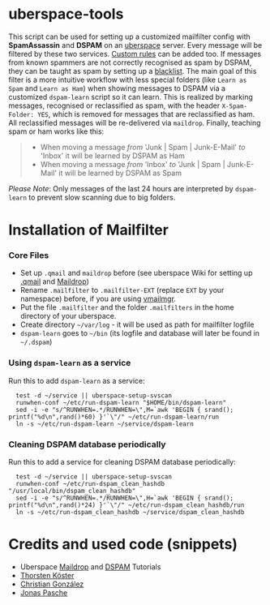 # uberspace-tools

This script can be used for setting up a customized mailfilter config with **SpamAssassin** and **DSPAM** on an [uberspace](https://uberspace.de) server. Every message will be filtered by these two services. [Custom rules](https://wiki.uberspace.de/mail:maildrop#sonstige_filtereien) can be added too. If messages from known spammers are not correctly recognised as spam by DSPAM, they can be taught as spam by setting up a [blacklist](http://blog.jonaspasche.com/2010/03/23/dspam-automatisch-trainieren/). The main goal of this filter is a more intuitive workflow with less special folders (like `Learn as Spam` and `Learn as Ham`) when showing messages to DSPAM via a customized `dspam-learn` script so it can learn. This is realized by marking messages, recognised or reclassified as spam, with the header `X-Spam-Folder: YES`, which is removed for messages that are reclassified as ham. All reclassified messages will be re-delivered via `maildrop`. Finally, teaching spam or ham works like this:

> * When moving a message *from* 'Junk | Spam | Junk-E-Mail' *to* 'Inbox' it will be learned by DSPAM as Ham
> * When moving a message *from* 'Inbox' *to* 'Junk | Spam | Junk-E-Mail' it will be learned by DSPAM as Spam

*Please Note*: Only messages of the last 24 hours are interpreted by `dspam-learn` to prevent slow scanning due to big folders.

# Installation of Mailfilter
### Core Files
* Set up `.qmail` and `maildrop` before (see uberspace Wiki for setting up [.qmail](https://wiki.uberspace.de/mail:dotqmail) and [Maildrop](https://wiki.uberspace.de/mail:maildrop))
* Rename `.mailfilter` to `.mailfilter-EXT` (replace `EXT` by your namespace) before, if you are using [vmailmgr](https://wiki.uberspace.de/mail:vmailmgr).
* Put the file `.mailfilter` and the folder `.mailfilters` in the home directory of your uberspace.
* Create directory `~/var/log` - it will be used as path for mailfilter logfile
* `dspam-learn` goes to `~/bin` (its logfile and database will later be found in `~/.dspam`)

### Using `dspam-learn` as a service

Run this to add `dspam-learn` as a service:

```
  test -d ~/service || uberspace-setup-svscan
  runwhen-conf ~/etc/run-dspam-learn "$HOME/bin/dspam-learn"
  sed -i -e "s/^RUNWHEN=.*/RUNWHEN=\",M=`awk 'BEGIN { srand(); printf("%d\n",rand()*60) }'`\"/" ~/etc/run-dspam-learn/run
  ln -s ~/etc/run-dspam-learn ~/service/dspam-learn
```

### Cleaning DSPAM database periodically

Run this to add a service for cleaning DSPAM database periodically:

```
  test -d ~/service || uberspace-setup-svscan
  runwhen-conf ~/etc/run-dspam_clean_hashdb "/usr/local/bin/dspam_clean_hashdb"
  sed -i -e "s/^RUNWHEN=.*/RUNWHEN=\",H=`awk 'BEGIN { srand(); printf("%d\n",rand()*24) }'`\"/" ~/etc/run-dspam_clean_hashdb/run
  ln -s ~/etc/run-dspam_clean_hashdb ~/service/dspam_clean_hashdb
```

# Credits and used code (snippets)
* Uberspace [Maildrop](https://wiki.uberspace.de/mail:maildrop) and [DSPAM](https://wiki.uberspace.de/mail:dspam) Tutorials
* [Thorsten Köster](https://blog.macfrog.de/2014/05/10/maildrop-revisited/)
* [Christian González](https://github.com/nerdoc/uberspace-tools)
* [Jonas Pasche](http://blog.jonaspasche.com/2010/03/23/dspam-automatisch-trainieren/)
